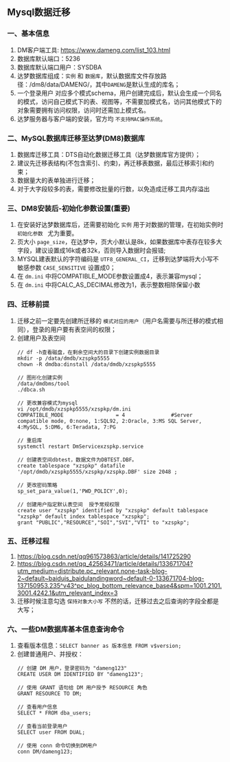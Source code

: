 ## Mysql数据迁移

### 一、基本信息
1. DM客户端工具: https://www.dameng.com/list_103.html
2. 数据库默认端⼝：5236
3. 数据库默认端⼝用户：SYSDBA
4. 达梦数据库组成：`实例` 和 `数据库`，默认数据库⽂件存放路径：/dm8/data/DAMENG/，其中`DAMENG`是默认生成的库名；
5. 一个登录用户 对应多个模式schema，⽤户创建完成后，默认会生成⼀个同名的模式，访问自己模式下的表、视图等，不需要加模式名，访问其他模式下的对象需要拥有访问权限，访问时还需加上模式名。
6. 达梦服务器与客户端的安装，官⽅均 `不⽀持MAC操作系统`。

### 二、MySQL数据库迁移至达梦(DM8)数据库
1. 数据库迁移工具：DTS自动化数据迁移⼯具（达梦数据库官⽅提供）；
2. 建议先迁移表结构(不包含索引、约束)，再迁移表数据，最后迁移索引和约束；
3. 数据量大的表单独进行迁移；
4. 对于大字段较多的表，需要修改批量的行数，以免造成迁移工具内存溢出


### 三、DM8安装后-初始化参数设置(重要)
1. 在安装好达梦数据库后，还需要初始化 `实例` 用于对数据的管理，在初始实例时 `初始化参数 ` 尤为重要。
2. 页大小 `page_size`，在达梦中，页大小默认是8k，如果数据库中表存在较多大字段，建议设置成16k或者32k，否则导入数据时会报错;
3. MYSQL建表默认的字符编码是 `UTF8_GENERAL_CI`，迁移到达梦端将大小写不敏感参数 `CASE_SENSITIVE` 设置成0；
4. 在 `dm.ini` 中将COMPATIBLE_MODE参数设置成4，表示兼容mysql；
5. 在 `dm.ini` 中将CALC_AS_DECIMAL修改为1，表示整数相除保留小数


### 四、迁移前提
1. 迁移之前⼀定要先创建所迁移的 `模式对应的⽤户`（⽤户名需要与所迁移的模式相同），登录的用户要有表空间的权限；
2. 创建⽤户及表空间
    ```
    // df -h查看磁盘，在剩余空间大的目录下创建实例数据目录
    mkdir -p /data/dmdb/xzspkp5555
    chown -R dmdba:dinstall /data/dmdb/xzspkp5555
    
    // 图形化创建实例
    /data/dmdbms/tool
    ./dbca.sh
    
    // 更改兼容模式为mysql
    vi /opt/dmdb/xzspkp5555/xzspkp/dm.ini
    COMPATIBLE_MODE                 = 4               #Server compatible mode, 0:none, 1:SQL92, 2:Oracle, 3:MS SQL Server, 4:MySQL, 5:DM6, 6:Teradata, 7:PG
    
    // 重启库
    systemctl restart DmServicexzspkp.service
    
    // 创建表空间dbtest，数据文件为DBTEST.DBF。
    create tablespace "xzspkp" datafile '/opt/dmdb/xzspkp5555/xzspkp/xzspkp.DBF' size 2048 ;
    
    // 更改密码策略
    sp_set_para_value(1,'PWD_POLICY',0); 
    
    // 创建用户指定默认表空间  授予常规权限
    create user "xzspkp" identified by "xzspkp" default tablespace "xzspkp" default index tablespace "xzspkp";
    grant "PUBLIC","RESOURCE","SOI","SVI","VTI" to "xzspkp";

    ```
### 五、迁移过程
1. https://blog.csdn.net/qq961573863/article/details/141725290
2. https://blog.csdn.net/qq_42563471/article/details/133671704?utm_medium=distribute.pc_relevant.none-task-blog-2~default~baidujs_baidulandingword~default-0-133671704-blog-137150953.235^v43^pc_blog_bottom_relevance_base4&spm=1001.2101.3001.4242.1&utm_relevant_index=3
3. 迁移时候注意勾选 `保持对象大小写` 不然的话，迁移过去之后查询的字段全都是大写；

### 六、一些DM数据库基本信息查询命令
1. 查看版本信息：`SELECT banner as 版本信息 FROM v$version;`
2. 创建普通用户、并授权：
    ```
    // 创建 DM 用户，登录密码为 "dameng123"
    CREATE USER DM IDENTIFIED BY "dameng123";

    // 使用 GRANT 语句给 DM 用户授予 RESOURCE 角色
    GRANT RESOURCE TO DM;

    // 查看用户信息
    SELECT * FROM dba_users;

    // 查看当前登录用户
    SELECT user FROM DUAL;

    // 使用 conn 命令切换到DM用户
    conn DM/dameng123;
    ```